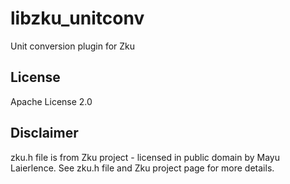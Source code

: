 # libzku_unitconv
Unit conversion plugin for Zku
## License
Apache License 2.0
## Disclaimer
zku.h file is from Zku project - licensed in public domain by Mayu Laierlence.
See zku.h file and Zku project page for more details.
